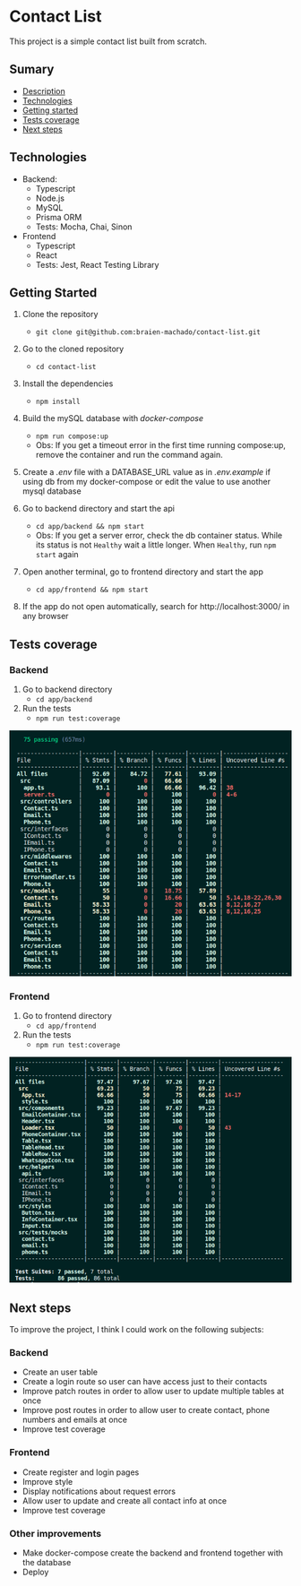 

# Contact List
This project is a simple contact list built from scratch.

## Sumary
- [Description](#contact-list)
- [Technologies](#technologies)
- [Getting started](#getting-started)
- [Tests coverage](#tests-coverage)
- [Next steps](#next-steps)

## Technologies
- Backend:
	- Typescript
	- Node.js
	- MySQL
	- Prisma ORM
	- Tests: Mocha, Chai, Sinon
- Frontend
	- Typescript
	- React
	- Tests: Jest,  React Testing Library

## Getting Started
1. Clone the repository
	-  `git clone git@github.com:braien-machado/contact-list.git`

 2. Go to the cloned repository
	-  `cd contact-list`

2.   Install the dependencies
		- `npm install`

4. Build the mySQL database with *docker-compose*
	- `npm run compose:up`
	- Obs: If you get a timeout error in the first time running compose:up, remove the container and run the command again.
5. Create a *.env* file with a DATABASE_URL value as in *.env.example* if using db from my docker-compose or edit the value to use another mysql database
6. Go to backend directory and start the api
	-  `cd app/backend && npm start`
	- Obs: If you get a server error, check the db container status. While its status is not `Healthy` wait a little longer. When `Healthy`, run `npm start` again
7. Open another terminal, go to frontend directory and start the app
	-  `cd app/frontend && npm start`
8. If the app do not open automatically, search for http://localhost:3000/ in any browser

## Tests coverage
### Backend
1. Go to backend directory
	- `cd app/backend`
2. Run the tests
	- `npm run test:coverage`

![backend tests 93% line coverage](./assets/backend-coverage.png)

### Frontend
1. Go to frontend directory
	- `cd app/frontend`
2. Run the tests
	- `npm run test:coverage`

![frontend tests 97% line coverage](./assets/frontend-coverage.png)

## Next steps
To improve the project, I think I could work on the following subjects:
### Backend
- Create an user table
- Create a login route so user can have access just to their contacts
- Improve patch routes in order to allow user to update multiple tables at once
- Improve post routes in order to allow user to create contact, phone numbers and emails at once
- Improve test coverage
### Frontend
- Create register and login pages
- Improve style
- Display notifications about request errors
- Allow user to update and create all contact info at once
- Improve test coverage

### Other improvements
- Make docker-compose create the backend and frontend together with the database
- Deploy

	

